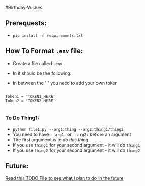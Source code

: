 #Birthday-Wishes



## Prerequests:
- `pip install -r requirements.txt`

## How To Format `.env` file:
- Create a file called `.env`
- In it should be the following:

- In between the ' ' you need to add your own token
```

Token1 = 'TOKEN1_HERE'
Token2 = 'TOKEN2_HERE'


```

### To Do Thing1:
- `python file1.py --arg1:thing --arg2:thing1/thing2`
- You need to have `--arg1:` or `--arg2:` before an argument
- The first argument is to *do this thing*
- If you use `thing1` for your second argument - it will do `thing1`
- If you use `thing2` for your second argument - it will do `thing2`


## Future:
[Read this TODO File to see what I plan to do in the future](TODO)


